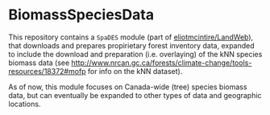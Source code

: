 # BiomassSpeciesData

This repository contains a `SpaDES` module (part of [eliotmcintire/LandWeb](https://github.com/eliotmcintire/LandWeb)), that downloads and prepares propirietary forest inventory data, expanded to include the download and preparation (i.e. overlaying) of the kNN species biomass data (see http://www.nrcan.gc.ca/forests/climate-change/tools-resources/18372#mofp for info on the kNN dataset).

As of now, this module focuses on Canada-wide (tree) species biomass data, but can eventually be expanded to other types of data and geographic locations.

